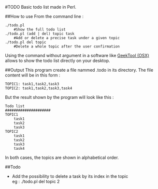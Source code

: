 #TODO
Basic todo list made in Perl.

##How to use
From the command line : 
```
./todo.pl
	#Show the full todo list
./todo.pl (add | del) topic task
	#Add or delete a precise task under a given topic
./todo.pl del topic
	#Delete a whole topic after the user confirmation
```

Using the command without argument in a software like [GeekTool (OSX)](http://projects.tynsoe.org/fr/geektool/) allows to show the todo list directly on your desktop.

##Output
This program create a file nammed .todo in its directory. The file content will be in this form :

```
TOPIC1: task1,task2,task3
TOPIC2: task1,task2,task3,task4
```

But the result shown by the program will look like this :

```
Todo list
#####################
TOPIC1
	task1
	task2
	task3
TOPIC2
	task1
	task2
	task3
	task4
```

In both cases, the topics are shown in alphabetical order.

##Todo
- Add the possibility to delete a task by its index in the topic <br>
	eg : ./todo.pl del topic 2
